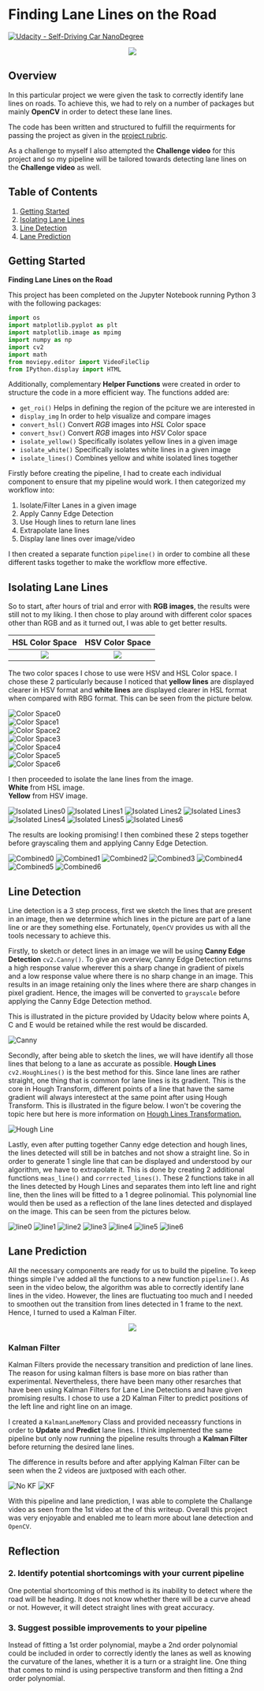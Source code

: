# **Finding Lane Lines on the Road** 
[![Udacity - Self-Driving Car NanoDegree](https://s3.amazonaws.com/udacity-sdc/github/shield-carnd.svg)](http://www.udacity.com/drive)

<p align="center">
    <img src="readme_files/challenge.gif">
</p>

Overview
---

In this particular project we were given the task to correctly identify lane lines on roads.  To achieve this, we had to rely on a number of packages but mainly **OpenCV** in order to detect these lane lines.

The code has been written and structured to fulfill the requirments for passing the project as given in the [project rubric](https://review.udacity.com/#!/rubrics/322/view). 

As a challenge to myself I also attempted the **Challenge video** for this project and so my pipeline will be tailored towards detecting lane lines on the **Challenge video** as well.


Table of Contents
---

1. [Getting Started](#getting-started)
2. [Isolating Lane Lines](#isolating-lane-lines)
3. [Line Detection](#line-detection)
4. [Lane Prediction](#lane-prediction)


Getting Started
---

**Finding Lane Lines on the Road**

This project has been completed on the Jupyter Notebook running Python 3 with the following packages:

```python
import os
import matplotlib.pyplot as plt
import matplotlib.image as mpimg
import numpy as np
import cv2
import math
from moviepy.editor import VideoFileClip
from IPython.display import HTML
```

Additionally, complementary **Helper Functions** were created in order to structure the code in a more efficient way.  The functions added are:

- `get_roi()` Helps in defining the region of the pciture we are interested in  
- `display_img` In order to help visualize and compare images  
- `convert_hsl()` Convert _RGB_ images into _HSL_ Color space  
- `convert_hsv()` Convert _RGB_ images into _HSV_ Color space  
- `isolate_yellow()` Specifically isolates yellow lines in a given image  
- `isolate_white()` Specifically isolates white lines in a given image  
- `isolate_lines()` Combines yellow and white isolated lines together  

Firstly before creating the pipeline, I had to create each individual component to ensure that my pipeline would work.  I then categorized my workflow into:  

1. Isolate/Filter Lanes in a given image  
2. Apply Canny Edge Detection  
3. Use Hough lines to return lane lines  
4. Extrapolate lane lines  
5. Display lane lines over image/video  

I then created a separate function `pipeline()` in order to combine all these different tasks together to make the workflow more effective.  


Isolating Lane Lines
---

So to start, after hours of trial and error with **RGB images**, the results were still not to my liking.  I then chose to play around with different color spaces other than RGB and as it turned out, I was able to get better results.  

HSL Color Space            |  HSV Color Space
:-------------------------:|:-------------------------:
![](readme_files/hsl.png)  |  ![](readme_files/hsv.png)

The two color spaces I chose to use were HSV and HSL Color space.  I chose these 2 particularly because I noticed that **yellow lines** are displayed clearer in HSV format and **white lines** are displayed clearer in HSL format when compared with RBG format.  This can be seen from the picture below.

![Color Space0](readme_files/Color_Space0.png)  
![Color Space1](readme_files/Color_Space1.png)  
![Color Space2](readme_files/Color_Space2.png)  
![Color Space3](readme_files/Color_Space3.png)  
![Color Space4](readme_files/Color_Space4.png)  
![Color Space5](readme_files/Color_Space5.png)  
![Color Space6](readme_files/Color_Space6.png)

I then proceeded to isolate the lane lines from the image.  
**White** from HSL image.  
**Yellow** from HSV image.  

![Isolated Lines0](readme_files/Isolated_Lines0.png)
![Isolated Lines1](readme_files/Isolated_Lines1.png)
![Isolated Lines2](readme_files/Isolated_Lines2.png)
![Isolated Lines3](readme_files/Isolated_Lines3.png)
![Isolated Lines4](readme_files/Isolated_Lines4.png)
![Isolated Lines5](readme_files/Isolated_Lines5.png)
![Isolated Lines6](readme_files/Isolated_Lines6.png)

The results are looking promising!  I then combined these 2 steps together before grayscaling them and applying Canny Edge Detection.

![Combined0](readme/Combined0.png)
![Combined1](readme/Combined1.png)
![Combined2](readme/Combined2.png)
![Combined3](readme/Combined3.png)
![Combined4](readme/Combined4.png)
![Combined5](readme/Combined5.png)
![Combined6](readme/Combined6.png)


Line Detection
---

Line detection is a 3 step process, first we sketch the lines that are present in an image, then we determine which lines in the picture are part of a lane line or are they something else.  Fortunately, `OpenCV` provides us with all the tools necessary to achieve this.

Firstly, to sketch or detect lines in an image we will be using **Canny Edge Detection** `cv2.Canny()`.  To give an overview, Canny Edge Detection returns a high response value wherever this a sharp change in gradient of pixels and a low response value where there is no sharp change in an image.  This results in an image retaining only the lines where there are sharp changes in pixel gradient.  Hence, the images will be converted to `grayscale` before applying the Canny Edge Detection method.

This is illustrated in the picture provided by Udacity below where points A, C and E would be retained while the rest would be discarded.

![Canny](readme_files/canny1.png)

Secondly, after being able to sketch the lines, we will have identify all those lines that belong to a lane as accurate as possible.  **Hough Lines** `cv2.HoughLines()` is the best method for this.  Since lane lines are rather straight, one thing that is common for lane lines is its gradient.  This is the core in Hough Transform, different points of a line that have the same gradient will always interestect at the same point after using Hough Transform.  This is illustrated in the figure below.  I won't be covering the topic here but here is more information on [Hough Lines Transformation.](https://medium.com/@tomasz.kacmajor/hough-lines-transform-explained-645feda072ab)

![Hough Line](readme_files/HL.jpg)

Lastly, even after putting together Canny edge detection and hough lines, the lines detected will still be in batches and not show a straight line.  So in order to generate 1 single line that can be displayed and understood by our algorithm, we have to extrapolate it.  This is done by creating 2 additional functions `meas_line()` and `corrrected_lines()`.  These 2 functions take in all the lines detected by Hough Lines and separates them into left line and right line, then the lines will be fitted to a 1 degree polinomial.  This polynomial line would then be used as a reflection of the lane lines detected and displayed on the image.  This can be seen from the pictures below.

![line0](test_images_output/challenge_4s.png)
![line1](test_images_output/solidWhiteCurve.png)
![line2](test_images_output/solidWhiteRight.png)
![line3](test_images_output/solidYellowCurve.png)
![line4](test_images_output/solidYellowCurve2.png)
![line5](test_images_output/solidYellowLeft.png)
![line6](test_images_output/whiteCarLaneSwitch.png)


Lane Prediction
---

All the necessary components are ready for us to build the pipeline.  To keep things simple I've added all the functions to a new function `pipeline()`.  As seen in the video below, the algorithm was able to correctly identify lane lines in the video.  However, the lines are fluctuating too much and I needed to smoothen out the transition from lines detected in 1 frame to the next.  Hence, I turned to used a Kalman Filter.

<p align="center">
    <img src="readme_files/No_KF.gif">
</p>

### Kalman Filter

Kalman Filters provide the necessary transition and prediction of lane lines.  The reason for using kalman filters is base more on bias rather than experimental.  Nevertheless, there have been many other resarches that have been using Kalman Filters for Lane Line Detections and have given promising results.  I chose to use a 2D Kalman Filter to predict positions of the left line and right line on an image.

I created a `KalmanLaneMemory` Class and provided neceassry functions in order to **Update** and **Predict** lane lines.  I think implemented the same pipeline but only now running the pipeline results through a **Kalman Filter** before returning the desired lane lines.

The difference in results before and after applying Kalman Filter can be seen when the 2 videos are juxtposed with each other.

![No KF](readme_files/No_KF.gif) ![KF](readme_files/KF.gif)

With this pipeline and lane prediction, I was able to complete the Challange video as seen from the 1st video at the of this writeup.  Overall this project was very enjoyable and enabled me to learn more about lane detection and `OpenCV`.


Reflection
---

### 2. Identify potential shortcomings with your current pipeline


One potential shortcoming of this method is its inability to detect where the road will be heading.  It does not know whether there will be a curve ahead or not.  However, it will detect straight lines with great accuracy.


### 3. Suggest possible improvements to your pipeline

Instead of fitting a 1st order polynomial, maybe a 2nd order polynomial could be included in order to correctly idently the lanes as well as knowing the curvature of the lanes, whether it is a turn or a straight line.  One thing that comes to mind is using perspective transform and then fitting a 2nd order polynomial.
